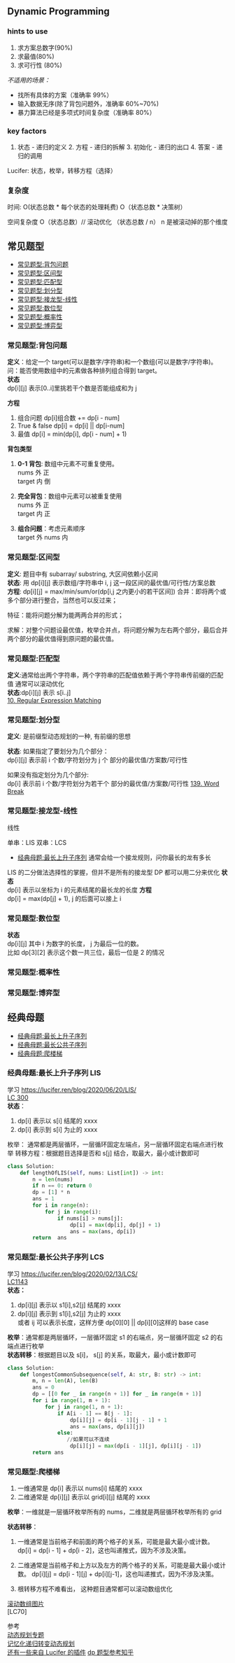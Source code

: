 ## Dynamic Programming

### hints to use

1. 求方案总数字(90%)
2. 求最值(80%)
3. 求可行性 (80%)

_不适⽤的场景：_

- 找所有具体的⽅案（准确率 99%）
- 输⼊数据⽆序(除了背包问题外，准确率 60%~70%)
- 暴⼒算法已经是多项式时间复杂度（准确率 80%）

### key factors

1. 状态 - 递归的定义 2. 方程 - 递归的拆解 3. 初始化 - 递归的出口 4. 答案 - 递归的调用

Lucifer:
状态，枚举，转移方程（选择）

### 复杂度

时间:
O(状态总数 \* 每个状态的处理耗费)
O（状态总数 \* 决策树）

空间复杂度 O（状态总数）// 滚动优化 （状态总数 / n） n 是被滚动掉的那个维度

## 常见题型

- [常见题型:背包问题](#常见题型背包问题)
- [常见题型:区间型](#常见题型区间型)
- [常见题型:匹配型](#常见题型匹配型)
- [常见题型:划分型](#常见题型划分型)
- [常见题型:接龙型-线性](#常见题型接龙型-线性)
- [常见题型:数位型](#常见题型数位型)
- [常见题型:概率性](#常见题型概率性)
- [常见题型:博弈型](#常见题型博弈型)

### 常见题型:背包问题

**定义**：给定一个 target(可以是数字/字符串)和一个数组(可以是数字/字符串)。问：能否使用数组中的元素做各种排列组合得到 target。  
**状态**  
dp[i][j] 表⽰[0..i]⾥挑若⼲个数是否能组成和为 j

**方程**
1. 组合问题 dp[i]组合数 += dp[i - num]
2. True & false dp[i] = dp[i] || dp[i-num]
3. 最值 dp[i] = min(dp[i], dp[i - num] + 1)

**背包类型**

1. **0-1 背包**: 数组中元素不可重复使用。  
   nums 外 正  
   target 内 倒

2. **完全背包**：数组中元素可以被重复使用  
   nums 外 正  
   target 内 正

3. **组合问题**：考虑元素顺序  
   target 外
   nums 内

### 常见题型:区间型

**定义**: 题目中有 subarray/ substring, ⼤区间依赖⼩区间  
**状态**: ⽤ dp[i][j] 表⽰数组/字符串中 i, j 这⼀段区间的最优值/可⾏性/⽅案总数  
**方程**: dp[i][j] = max/min/sum/or(dp[i,j 之内更⼩的若⼲区间])
合并：即将两个或多个部分进行整合，当然也可以反过来；

特征：能将问题分解为能两两合并的形式；

求解：对整个问题设最优值，枚举合并点，将问题分解为左右两个部分，最后合并两个部分的最优值得到原问题的最优值。
### 常见题型:匹配型

**定义**:通常给出两个字符串，两个字符串的匹配值依赖于两个字符串传前缀的匹配值 通常可以滚动优化  
**状态**:dp[i][j] 表示 s[i..j]  
[10. Regular Expression Matching](https://leetcode-cn.com/problems/regular-expression-matching/)

### 常见题型:划分型

**定义**: 是前缀型动态规划的⼀种, 有前缀的思想

**状态**:
如果指定了要划分为⼏个部分：  
dp[i][j] 表⽰前 i 个数/字符划分为 j 个 部分的最优值/⽅案数/可⾏性

如果没有指定划分为⼏个部分:  
dp[i] 表⽰前 i 个数/字符划分为若⼲个 部分的最优值/⽅案数/可⾏性
[139. Word Break](https://leetcode-cn.com/problems/word-break/)

### 常见题型:接龙型-线性

线性

单串：LIS
双串：LCS

- [经典母题:最长上升子序列](#经典母题:最长上升子序列)
  通常会给⼀个接⻰规则，问你最⻓的⻰有多⻓

LIS 的⼆分做法选择性的掌握，但并不是所有的接⻰型 DP 都可以⽤⼆分来优化
**状态**  
dp[i] 表⽰以坐标为 i 的元素结尾的最⻓⻰的⻓度
**⽅程**  
dp[i] = max(dp[j] + 1), j 的后⾯可以接上 i

### 常见题型:数位型

**状态**  
dp[i][j] 其中 i 为数字的长度， j 为最后一位的数。  
比如 dp[3][2] 表示这个数一共三位，最后一位是 2 的情况

### 常见题型:概率性

### 常见题型:博弈型

## 经典母题

- [经典母题:最长上升子序列](#经典母题:最长上升子序列)
- [经典母题:最长公共子序列](#经典母题:最长公共子序列)
- [经典母题:爬楼梯](#经典母题:爬楼梯)

### 经典母题:最长上升子序列 LIS

学习 https://lucifer.ren/blog/2020/06/20/LIS/  
[LC 300](https://leetcode-cn.com/problems/longest-increasing-subsequence/)  
**状态**：

1. dp[i] 表示以 s[i] 结尾的 xxxx
2. dp[i] 表示到 s[i] 为止的 xxxx

枚举： 通常都是两层循环，一层循环固定左端点，另一层循环固定右端点进行枚举
转移方程：根据题目选择是否和 s[j] 结合，取最大，最小或计数即可

```Python
class Solution:
    def lengthOfLIS(self, nums: List[int]) -> int:
        n = len(nums)
        if n == 0: return 0
        dp = [1] * n
        ans = 1
        for i in range(n):
            for j in range(i):
                if nums[i] > nums[j]:
                    dp[i] = max(dp[i], dp[j] + 1)
                    ans = max(ans, dp[i])
        return  ans
```

### 常见题型:最长公共子序列 LCS

学习 https://lucifer.ren/blog/2020/02/13/LCS/  
[LC1143](https://leetcode-cn.com/problems/longest-common-subsequence/)  
**状态：**

1. dp[i][j] 表示以 s1[i],s2[j] 结尾的 xxxx
2. dp[i][j] 表示到 s1[i],s2[j] 为止的 xxxx  
   或者 ij 可以表示长度，这样方便 dp[0][0] || dp[i][0]这样的 base case

**枚举**：通常都是两层循环，一层循环固定 s1 的右端点，另一层循环固定 s2 的右端点进行枚举  
**状态转移**：根据题目以及 s[i]， s[j] 的关系，取最大，最小或计数即可

```Python
class Solution:
    def longestCommonSubsequence(self, A: str, B: str) -> int:
        m, n = len(A), len(B)
        ans = 0
        dp = [[0 for _ in range(n + 1)] for _ in range(m + 1)]
        for i in range(1, m + 1):
            for j in range(1, n + 1):
                if A[i - 1] == B[j - 1]:
                    dp[i][j] = dp[i - 1][j - 1] + 1
                    ans = max(ans, dp[i][j])
                else:
                   //如果可以不连续
                    dp[i][j] = max(dp[i - 1][j], dp[i][j - 1])
        return ans

```

### 常见题型:爬楼梯

1. 一维通常是 dp[i] 表示以 nums[i] 结尾的 xxxx
1. 二维通常是 dp[i][j] 表示以 grid[i][j] 结尾的 xxxx

**枚举**：一维就是一层循环枚举所有的 nums，二维就是两层循环枚举所有的 grid

**状态转移**：

1. 一维通常是当前格子和前面的两个格子的关系，可能是最大最小或计数。  
   dp[i] = dp[i - 1] + dp[i - 2]，这也叫递推式，因为不涉及决策。

2. 二维通常是当前格子和上方以及左方的两个格子的关系，可能是最大最小或计数。
   dp[i][j] = dp[i - 1][j] + dp[i][j-1]，这也叫递推式，因为不涉及决策。
3. 根转移方程不难看出， 这种题目通常都可以滚动数组优化

[滚动数组图片](https://tva1.sinaimg.cn/large/0081Kckwly1glpom6u30yj30u00v1n61.jpg)  
[LC70]

参考  
[动态规划专题](https://leetcode-solution.cn/solutionDetail?url=https%3A%2F%2Fapi.github.com%2Frepos%2Fazl397985856%2Fleetcode%2Fcontents%2Fthinkings%2Fdynamic-programming.md&type=1)  
[记忆化递归转变动态规划](https://mp.weixin.qq.com/s/afRM6owOL_KTKekmW7wzpQ)  
[还有一些来自 Lucifer 的插件](https://chrome.google.com/webstore/detail/leetcode-cheatsheet/fniccleejlofifaakbgppmbbcdfjonle?hl=en-US%E3%80%82)
[dp 题型参考知乎](https://zhuanlan.zhihu.com/p/126546914)
